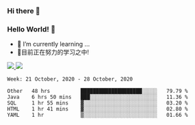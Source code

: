 ### Hi there 👋
### Hello World! 🙌

- 🌱 I’m currently learning ...
- 📖目前正在努力的学习之中!

<a href="https://github.com/anuraghazra/github-readme-stats">
  <img src="https://github-readme-stats.vercel.app/api?username=keyboardWithDream&show_icons=true&repo=github-readme-stats" />
</a>
<a href="https://github.com/anuraghazra/convoychat">
  <img src="https://github-readme-stats.vercel.app/api/top-langs/?username=keyboardWithDream&layout=compact&repo=convoychat" />
</a>



<!--START_SECTION:waka-->
```text
Week: 21 October, 2020 - 28 October, 2020

Other   48 hrs          ████████████████████░░░░░   79.79 % 
Java    6 hrs 50 mins   ███░░░░░░░░░░░░░░░░░░░░░░   11.36 % 
SQL     1 hr 55 mins    ▓░░░░░░░░░░░░░░░░░░░░░░░░   03.20 % 
HTML    1 hr 41 mins    ▓░░░░░░░░░░░░░░░░░░░░░░░░   02.80 % 
YAML    1 hr            ▒░░░░░░░░░░░░░░░░░░░░░░░░   01.66 % 
```
<!--END_SECTION:waka-->
